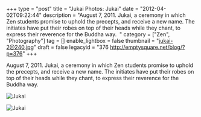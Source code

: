 +++
type = "post"
title = "Jukai Photos: Jukai"
date = "2012-04-02T09:22:44"
description = "August 7, 2011. Jukai, a ceremony in which Zen students promise to uphold the precepts, and receive a new name. The initiates have put their robes on top of their heads while they chant, to express their reverence for the Buddha way. &#160;"
category = ["Zen", "Photography"]
tag = []
enable_lightbox = false
thumbnail = "jukai-2@240.jpg"
draft = false
legacyid = "376 http://emptysquare.net/blog/?p=376"
+++

<p>August 7, 2011. Jukai, a ceremony in which Zen students promise to
uphold the precepts, and receive a new name. The initiates have put
their robes on top of their heads while they chant, to express their
reverence for the Buddha way.</p>
<p><img style="display:block; margin-left:auto; margin-right:auto;" src="jukai.jpg" title="Jukai" /></p>
<p><img style="display:block; margin-left:auto; margin-right:auto;" src="jukai-2.jpg" title="Jukai" /></p>
